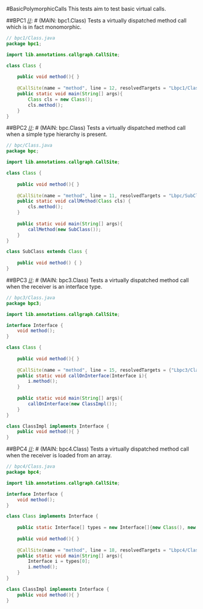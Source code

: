 #BasicPolymorphicCalls
This tests aim to test basic virtual calls.

##BPC1
[//]: # (MAIN: bpc1.Class)
Tests a virtually dispatched method call which is in fact monomorphic.

```java
// bpc1/Class.java
package bpc1;

import lib.annotations.callgraph.CallSite;

class Class {
    
    public void method(){ }
    
    @CallSite(name = "method", line = 12, resolvedTargets = "Lbpc1/Class;")
    public static void main(String[] args){ 
        Class cls = new Class();
        cls.method();
    }
}
```
[//]: # (END)

##BPC2
[//]: # (MAIN: bpc.Class)
Tests a virtually dispatched method call when a simple type hierarchy is present.

```java
// bpc/Class.java
package bpc;

import lib.annotations.callgraph.CallSite;

class Class {
    
    public void method(){ }
    
    @CallSite(name = "method", line = 11, resolvedTargets = "Lbpc/SubClass;")
    public static void callMethod(Class cls) {
        cls.method();
    }
    
    public static void main(String[] args){
        callMethod(new SubClass());
    }
}

class SubClass extends Class {
    
    public void method() { }
}
```
[//]: # (END)

##BPC3
[//]: # (MAIN: bpc3.Class)
Tests a virtually dispatched method call when the receiver is an interface type.

```java
// bpc3/Class.java
package bpc3;

import lib.annotations.callgraph.CallSite;

interface Interface {
    void method();
}

class Class {
    
    public void method(){ }
 
    @CallSite(name = "method", line = 15, resolvedTargets = {"Lbpc3/ClassImpl;"}, prohibitedTargets ={"Lbpc3/Class;"})
    public static void callOnInterface(Interface i){
        i.method();
    }
    
    public static void main(String[] args){
        callOnInterface(new ClassImpl());
    }
}

class ClassImpl implements Interface {
    public void method(){ }
}
```
[//]: # (END)

##BPC4
[//]: # (MAIN: bpc4.Class)
Tests a virtually dispatched method call when the receiver is loaded from an array.

```java
// bpc4/Class.java
package bpc4;

import lib.annotations.callgraph.CallSite;

interface Interface {
    void method();
}

class Class implements Interface {
    
    public static Interface[] types = new Interface[]{new Class(), new ClassImpl()};
    
    public void method(){ }
 
    @CallSite(name = "method", line = 18, resolvedTargets = "Lbpc4/Class;")
    public static void main(String[] args){
        Interface i = types[0];
        i.method();
    }
}

class ClassImpl implements Interface {
    public void method(){ }
}
```
[//]: # (END)